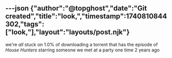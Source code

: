 ---json
{"author":"@topghost","date":"Git created","title":"look,","timestamp":1740810844302,"tags":["look&#x201A;"],"layout":"layouts/post.njk"}
---
we&#x27;re _all_ stuck on 1.0% of downloading a torrent that has the episode of _House Hunters_ starring someone we met at a party one time 2 years ago
